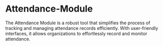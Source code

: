# Attendance-Module
The Attendance Module is a robust tool that simplifies the process of tracking and managing attendance records efficiently.  With user-friendly interfaces, it allows organizations to effortlessly record and monitor attendance.
